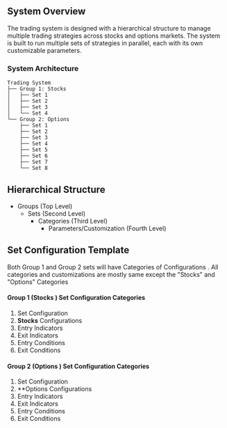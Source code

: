 ## System Overview

The trading system is designed with a hierarchical structure to manage multiple trading strategies across stocks and options markets. The system is built to run multiple sets of strategies in parallel, each with its own customizable parameters.

### System Architecture

```
Trading System
├── Group 1: Stocks
│   ├── Set 1
│   ├── Set 2
│   ├── Set 3
│   └── Set 4
└── Group 2: Options
    ├── Set 1
    ├── Set 2
    ├── Set 3
    ├── Set 4
    ├── Set 5
    ├── Set 6
    ├── Set 7
    └── Set 8
```

## Hierarchical Structure

-  Groups (Top Level)
	-  Sets (Second Level)
		-  Categories (Third Level)
			- Parameters/Customization (Fourth Level)
## Set Configuration Template 

Both Group 1 and Group 2 sets will have Categories of Configurations . All categories and customizations are mostly same except the "Stocks" and "Options" Categories
#### Group 1 (Stocks ) Set Configuration Categories
  1. Set Configuration
  2. **Stocks** Configurations
  3. Entry Indicators
  4. Exit Indicators
  5. Entry Conditions
  6. Exit Conditions
#### Group 2 (Options ) Set Configuration Categories
  1. Set Configuration
  2. **Options Configurations
  3. Entry Indicators
  4. Exit Indicators
  5. Entry Conditions
  6. Exit Conditions

